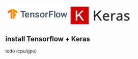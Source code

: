 <img src="./assets/img/tf-logo.png" alt="tensoflow" width="200"/>
<img src="./assets/img/keras-logo.png" alt="keras" width="200"/>

## install Tensorflow + Keras
todo (cpu/gpu) 

 
